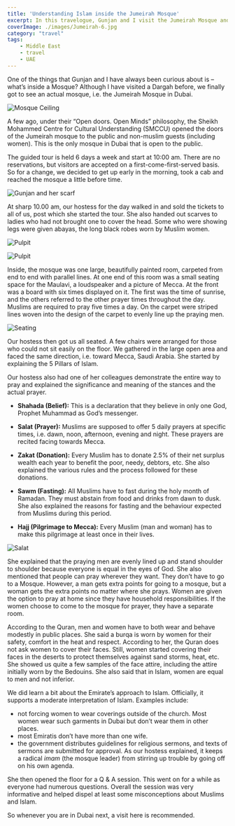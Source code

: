 ```yaml
---
title: 'Understanding Islam inside the Jumeirah Mosque'
excerpt: In this travelogue, Gunjan and I visit the Jumeirah Mosque and get a basic understanding of the tenets of Islam.
coverImage: ./images/Jumeirah-6.jpg
category: "travel"
tags:
    - Middle East
    - travel
    - UAE
---
```


One of the things that Gunjan and I have always been curious about is – what’s inside a Mosque? Although I have visited a Dargah before, we finally got to see an actual mosque, i.e. the Jumeirah Mosque in Dubai.

![Mosque Ceiling](./images/Jumeirah-1.jpg)

A few ago, under their “Open doors. Open Minds” philosophy, the Sheikh Mohammed Centre for Cultural Understanding (SMCCU) opened the doors of the Jumeirah mosque to the public and non-muslim guests (including women). This is the only mosque in Dubai that is open to the public.

The guided tour is held 6 days a week and start at 10:00 am. There are no reservations, but visitors are accepted on a first-come-first-served basis. So for a change, we decided to get up early in the morning, took a cab and reached the mosque a little before time.

![Gunjan and her scarf](./images/Jumeirah-2.jpg)

At sharp 10.00 am, our hostess for the day walked in and sold the tickets to all of us, post which she started the tour. She also handed out scarves to ladies who had not brought one to cover the head. Some who were showing legs were given abayas, the long black robes worn by Muslim women.

![Pulpit](./images/Jumeirah-5.jpg)

![Pulpit](./images/Jumeirah-6.jpg)

Inside, the mosque was one large, beautifully painted room, carpeted from end to end with parallel lines. At one end of this room was a small seating space for the Maulavi, a loudspeaker and a picture of Mecca. At the front was a board with six times displayed on it. The first was the time of sunrise, and the others referred to the other prayer times throughout the day. Muslims are required to pray five times a day. On the carpet were striped lines woven into the design of the carpet to evenly line up the praying men.

![Seating](./images/Jumeirah-3.jpg)

Our hostess then got us all seated. A few chairs were arranged for those who could not sit easily on the floor. We gathered in the large open area and faced the same direction, i.e. toward Mecca, Saudi Arabia. She started by explaining the 5 Pillars of Islam.

Our hostess also had one of her colleagues demonstrate the entire way to pray and explained the significance and meaning of the stances and the actual prayer.

-   **Shahada (Belief):** This is a declaration that they believe in only one God, Prophet Muhammad as God’s messenger.

-   **Salat (Prayer):** Muslims are supposed to offer 5 daily prayers at specific times, i.e. dawn, noon, afternoon, evening and night. These prayers are recited facing towards Mecca.
-   **Zakat (Donation):** Every Muslim has to donate 2.5% of their net surplus wealth each year to benefit the poor, needy, debtors, etc. She also explained the various rules and the process followed for these donations.
-   **Sawm (Fasting):** All Muslims have to fast during the holy month of Ramadan. They must abstain from food and drinks from dawn to dusk. She also explained the reasons for fasting and the behaviour expected from Muslims during this period.
-   **Hajj (Pilgrimage to Mecca):** Every Muslim (man and woman) has to make this pilgrimage at least once in their lives.

![Salat](./images/Jumeirah-4.jpg)

She explained that the praying men are evenly lined up and stand shoulder to shoulder because everyone is equal in the eyes of God. She also mentioned that people can pray wherever they want. They don’t have to go to a Mosque. However, a man gets extra points for going to a mosque, but a woman gets the extra points no matter where she prays. Women are given the option to pray at home since they have household responsibilities. If the women choose to come to the mosque for prayer, they have a separate room.

According to the Quran, men and women have to both wear and behave modestly in public places. She said a burqa is worn by women for their safety, comfort in the heat and respect. According to her, the Quran does not ask women to cover their faces. Still, women started covering their faces in the deserts to protect themselves against sand storms, heat, etc. She showed us quite a few samples of the face attire, including the attire initially worn by the Bedouins. She also said that in Islam, women are equal to men and not inferior.

We did learn a bit about the Emirate’s approach to Islam. Officially, it supports a moderate interpretation of Islam. Examples include:

-   not forcing women to wear coverings outside of the church. Most women wear such garments in Dubai but don’t wear them in other places.
-   most Emiratis don’t have more than one wife.
-   the government distributes guidelines for religious sermons, and texts of sermons are submitted for approval. As our hostess explained, it keeps a radical _imam_ (the mosque leader) from stirring up trouble by going off on his own agenda.

She then opened the floor for a Q & A session. This went on for a while as everyone had numerous questions. Overall the session was very informative and helped dispel at least some misconceptions about Muslims and Islam.

So whenever you are in Dubai next, a visit here is recommended.
